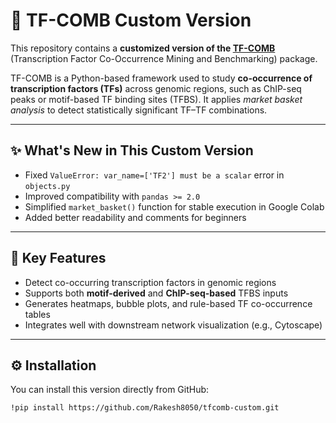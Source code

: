 # 🧬 TF-COMB Custom Version

This repository contains a **customized version of the [TF-COMB](https://rakesh8050.github.io/tfcomb-custom/)** (Transcription Factor Co-Occurrence Mining and Benchmarking) package.

TF-COMB is a Python-based framework used to study **co-occurrence of transcription factors (TFs)** across genomic regions, such as ChIP-seq peaks or motif-based TF binding sites (TFBS). It applies *market basket analysis* to detect statistically significant TF–TF combinations.

---

## ✨ What's New in This Custom Version
- Fixed `ValueError: var_name=['TF2'] must be a scalar` error in `objects.py`  
- Improved compatibility with `pandas >= 2.0`
- Simplified `market_basket()` function for stable execution in Google Colab
- Added better readability and comments for beginners

---

## 🧠 Key Features
- Detect co-occurring transcription factors in genomic regions  
- Supports both **motif-derived** and **ChIP-seq-based** TFBS inputs  
- Generates heatmaps, bubble plots, and rule-based TF co-occurrence tables  
- Integrates well with downstream network visualization (e.g., Cytoscape)

---

## ⚙️ Installation

You can install this version directly from GitHub:
```bash
!pip install https://github.com/Rakesh8050/tfcomb-custom.git
